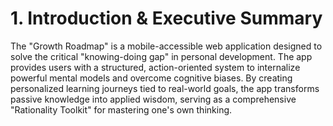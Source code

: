 # 1. **Introduction & Executive Summary**

The "Growth Roadmap" is a mobile-accessible web application designed to solve the critical "knowing-doing gap" in personal development. The app provides users with a structured, action-oriented system to internalize powerful mental models and overcome cognitive biases. By creating personalized learning journeys tied to real-world goals, the app transforms passive knowledge into applied wisdom, serving as a comprehensive "Rationality Toolkit" for mastering one's own thinking.
